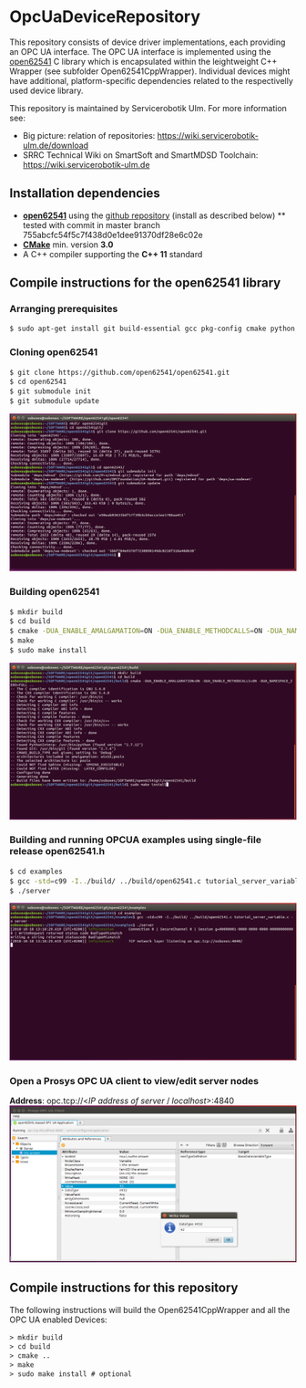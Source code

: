 # OpcUaDeviceRepository

This repository consists of device driver implementations, each providing an OPC UA interface. The OPC UA interface is implemented using the [open62541](https://open62541.org/) C library which is encapsulated within the leightweight C++ Wrapper (see subfolder Open62541CppWrapper). Individual devices might have additional, platform-specific dependencies related to the respectivelly used device library. 

This repository is maintained by Servicerobotik Ulm. For more information see:

* Big picture: relation of repositories: https://wiki.servicerobotik-ulm.de/download
* SRRC Technical Wiki on SmartSoft and SmartMDSD Toolchain: https://wiki.servicerobotik-ulm.de

## Installation dependencies

  * [**open62541**](https://open62541.org/) using the [github repository](https://github.com/open62541/open62541) (install as described below)
  ** tested with commit in master branch 755abcfc54f5c7f438d0e1dee91370df28e6c02e
  * [**CMake**](https://cmake.org/) min. version **3.0**
  * A C++ compiler supporting the **C++ 11** standard

## Compile instructions for the open62541 library 

### Arranging prerequisites
```sh
$ sudo apt-get install git build-essential gcc pkg-config cmake python python-six
```
### Cloning open62541
```sh
$ git clone https://github.com/open62541/open62541.git
$ cd open62541
$ git submodule init
$ git submodule update
```
![IMG01](images/IMG01_Cloning_open62541.png)

### Building open62541
```sh
$ mkdir build
$ cd build
$ cmake -DUA_ENABLE_AMALGAMATION=ON -DUA_ENABLE_METHODCALLS=ON -DUA_NAMESPACE_ZERO=FULL -DUA_ENABLE_SUBSCRIPTIONS=ON ..
$ make
$ sudo make install
```
![IMG02](images/IMG02_Building_open62541.png)
### Building and running OPCUA examples using single-file release open62541.h
```sh
$ cd examples
$ gcc -std=c99 -I../build/ ../build/open62541.c tutorial_server_variable.c -o server
$ ./server
```
![IMG03](images/IMG03_Running_Examples.png) 

### Open a Prosys OPC UA client to view/edit server nodes
**Address**: opc.tcp://<*IP address of server* / *localhost*>:4840
![IMG04](images/IMG04_View_in_OPCUA_client.png)


## Compile instructions for this repository

The following instructions will build the Open62541CppWrapper and all the OPC UA enabled Devices:

```
> mkdir build
> cd build
> cmake ..
> make 
> sudo make install # optional
```

